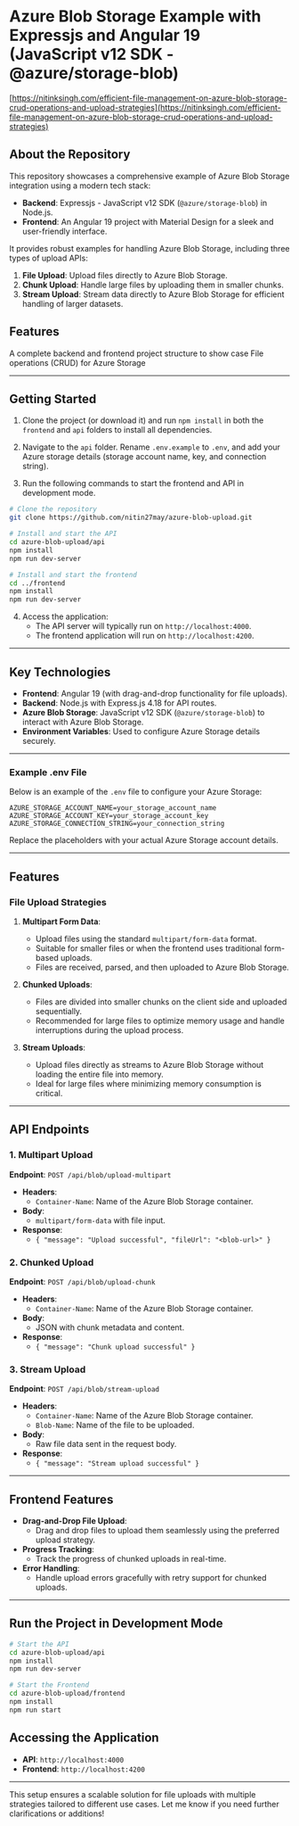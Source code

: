 # Azure Blob Storage Example with Expressjs and Angular 19 (JavaScript v12 SDK - @azure/storage-blob)

[https://nitinksingh.com/efficient-file-management-on-azure-blob-storage-crud-operations-and-upload-strategies](https://nitinksingh.com/efficient-file-management-on-azure-blob-storage-crud-operations-and-upload-strategies)

## About the Repository
This repository showcases a comprehensive example of Azure Blob Storage integration using a modern tech stack:

- **Backend**: Expressjs - JavaScript v12 SDK (`@azure/storage-blob`) in Node.js.
- **Frontend**: An Angular 19 project with Material Design for a sleek and user-friendly interface.

It provides robust examples for handling Azure Blob Storage, including three types of upload APIs:

1. **File Upload**: Upload files directly to Azure Blob Storage.
2. **Chunk Upload**: Handle large files by uploading them in smaller chunks.
3. **Stream Upload**: Stream data directly to Azure Blob Storage for efficient handling of larger datasets.

## Features
A complete backend and frontend project structure to show case File operations (CRUD) for Azure Storage

---

## Getting Started

1. Clone the project (or download it) and run `npm install` in both the `frontend` and `api` folders to install all dependencies.

2. Navigate to the `api` folder. Rename `.env.example` to `.env`, and add your Azure storage details (storage account name, key, and connection string).

3. Run the following commands to start the frontend and API in development mode.

```bash
# Clone the repository
git clone https://github.com/nitin27may/azure-blob-upload.git

# Install and start the API
cd azure-blob-upload/api
npm install
npm run dev-server

# Install and start the frontend
cd ../frontend
npm install
npm run dev-server
```

4. Access the application:
   - The API server will typically run on `http://localhost:4000`.
   - The frontend application will run on `http://localhost:4200`.

---

## Key Technologies

- **Frontend**: Angular 19 (with drag-and-drop functionality for file uploads).
- **Backend**: Node.js with Express.js 4.18 for API routes.
- **Azure Blob Storage**: JavaScript v12 SDK (`@azure/storage-blob`) to interact with Azure Blob Storage.
- **Environment Variables**: Used to configure Azure Storage details securely.

---

### Example .env File

Below is an example of the `.env` file to configure your Azure Storage:

```plaintext
AZURE_STORAGE_ACCOUNT_NAME=your_storage_account_name
AZURE_STORAGE_ACCOUNT_KEY=your_storage_account_key
AZURE_STORAGE_CONNECTION_STRING=your_connection_string
```

Replace the placeholders with your actual Azure Storage account details.

---

## Features

### File Upload Strategies

1. **Multipart Form Data**:
   - Upload files using the standard `multipart/form-data` format.
   - Suitable for smaller files or when the frontend uses traditional form-based uploads.
   - Files are received, parsed, and then uploaded to Azure Blob Storage.

2. **Chunked Uploads**:
   - Files are divided into smaller chunks on the client side and uploaded sequentially.
   - Recommended for large files to optimize memory usage and handle interruptions during the upload process.

3. **Stream Uploads**:
   - Upload files directly as streams to Azure Blob Storage without loading the entire file into memory.
   - Ideal for large files where minimizing memory consumption is critical.

---

## API Endpoints

### 1. **Multipart Upload**
**Endpoint**: `POST /api/blob/upload-multipart`

- **Headers**: 
  - `Container-Name`: Name of the Azure Blob Storage container.
- **Body**:
  - `multipart/form-data` with file input.
- **Response**:
  - `{ "message": "Upload successful", "fileUrl": "<blob-url>" }`

### 2. **Chunked Upload**
**Endpoint**: `POST /api/blob/upload-chunk`

- **Headers**:
  - `Container-Name`: Name of the Azure Blob Storage container.
- **Body**:
  - JSON with chunk metadata and content.
- **Response**:
  - `{ "message": "Chunk upload successful" }`

### 3. **Stream Upload**
**Endpoint**: `POST /api/blob/stream-upload`

- **Headers**:
  - `Container-Name`: Name of the Azure Blob Storage container.
  - `Blob-Name`: Name of the file to be uploaded.
- **Body**:
  - Raw file data sent in the request body.
- **Response**:
  - `{ "message": "Stream upload successful" }`

---

## Frontend Features

- **Drag-and-Drop File Upload**:
  - Drag and drop files to upload them seamlessly using the preferred upload strategy.
- **Progress Tracking**:
  - Track the progress of chunked uploads in real-time.
- **Error Handling**:
  - Handle upload errors gracefully with retry support for chunked uploads.

---

## Run the Project in Development Mode

```bash
# Start the API
cd azure-blob-upload/api
npm install
npm run dev-server

# Start the Frontend
cd azure-blob-upload/frontend
npm install
npm run start
```

## Accessing the Application
- **API**: `http://localhost:4000`
- **Frontend**: `http://localhost:4200`

---

This setup ensures a scalable solution for file uploads with multiple strategies tailored to different use cases. Let me know if you need further clarifications or additions!
